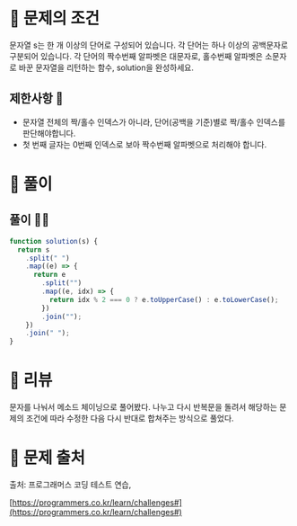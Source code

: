# 📌 문제의 조건
문자열 s는 한 개 이상의 단어로 구성되어 있습니다. 각 단어는 하나 이상의 공백문자로 구분되어 있습니다. 각 단어의 짝수번째 알파벳은 대문자로, 홀수번째 알파벳은 소문자로 바꾼 문자열을 리턴하는 함수, solution을 완성하세요.
## 제한사항 🤔
* 문자열 전체의 짝/홀수 인덱스가 아니라, 단어(공백을 기준)별로 짝/홀수 인덱스를 판단해야합니다.
* 첫 번째 글자는 0번째 인덱스로 보아 짝수번째 알파벳으로 처리해야 합니다.
# 📌 풀이

## 풀이 👨‍💻

```jsx
function solution(s) {
  return s
    .split(" ")
    .map((e) => {
      return e
        .split("")
        .map((e, idx) => {
          return idx % 2 === 0 ? e.toUpperCase() : e.toLowerCase();
        })
        .join("");
    })
    .join(" ");
}
```


# 📌 리뷰
문자를 나눠서 메소드 체이닝으로 풀어봤다.
나누고 다시 반복문을 돌려서 해당하는 문제의 조건에 따라 수정한 다음 다시 반대로 합쳐주는 방식으로 풀었다.

# 📌 문제 출처

출처: 프로그래머스 코딩 테스트 연습,

[https://programmers.co.kr/learn/challenges#](https://programmers.co.kr/learn/challenges#)

